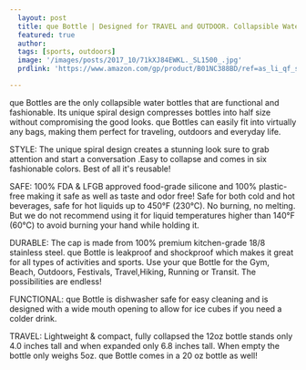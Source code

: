 ```yaml
---
  layout: post
  title: que Bottle | Designed for TRAVEL and OUTDOOR. Collapsible Water Bottle - Food-Grade Silicone / BPA Free / Lightweight / Eco-Friendly - 12oz 
  featured: true
  author: 
  tags: [sports, outdoors]
  image: '/images/posts/2017_10/71kXJ84EWKL._SL1500_.jpg'
  prdlink: 'https://www.amazon.com/gp/product/B01NC388BD/ref=as_li_qf_sp_asin_il_tl?ie=UTF8&tag=ehdwhqkr-20&camp=1789&creative=9325&linkCode=as2&creativeASIN=B01NC388BD&linkId=db6653938e88f433d7de5ca5c943ef34'

---
```


que Bottles are the only collapsible water bottles that are functional and fashionable. Its unique spiral design compresses bottles into half size without compromising the good looks. que Bottles can easily fit into virtually any bags, making them perfect for traveling, outdoors and everyday life. 
<br>

STYLE: The unique spiral design creates a stunning look sure to grab attention and start a conversation .Easy to collapse and comes in six fashionable colors. Best of all it's reusable!<br>

SAFE: 100% FDA & LFGB approved food-grade silicone and 100% plastic-free making it safe as well as taste and odor free! Safe for both cold and hot beverages, safe for hot liquids up to 450°F (230°C). No burning, no melting. But we do not recommend using it for liquid temperatures higher than 140°F (60°C) to avoid burning your hand while holding it.<br>

DURABLE: The cap is made from 100% premium kitchen-grade 18/8 stainless steel. que Bottle is leakproof and shockproof which makes it great for all types of activities and sports. Use your que Bottle for the Gym, Beach, Outdoors, Festivals, Travel,Hiking, Running or Transit. The possibilities are endless!<br>

FUNCTIONAL: que Bottle is dishwasher safe for easy cleaning and is designed with a wide mouth opening to allow for ice cubes if you need a colder drink.<br>

TRAVEL: Lightweight & compact, fully collapsed the 12oz bottle stands only 4.0 inches tall and when expanded only 6.8 inches tall. When empty the bottle only weighs 5oz. que Bottle comes in a 20 oz bottle as well!<br>